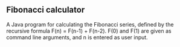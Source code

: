 ## Fibonacci calculator

A Java program for calculating the Fibonacci series, defined by the recursive formula F(n) = F(n-1) + F(n-2).
F(0) and F(1) are given as command line arguments, and n is entered as user input. 
